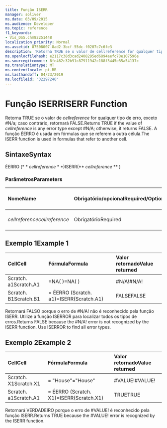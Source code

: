 ```yaml
---
title: Função ISERR
manager: soliver
ms.date: 03/09/2015
ms.audience: Developer
ms.topic: reference
f1_keywords:
- Vis_DSS.chm82251448
localization_priority: Normal
ms.assetid: 87508007-8ad2-3bcf-55dc-f0207c7c6fe3
description: 'Retorna TRUE se o valor de cellreference for qualquer tipo de erro, exceto #N/A; caso contrário, retornará FALSE. A função ÉERRO é usada em fórmulas que se referem a outra célula.'
ms.openlocfilehash: e2117c38d3cad2408295ed6894aefc78e107596e
ms.sourcegitcommit: 8fe462c32b91c87911942c188f3445e85a54137c
ms.translationtype: MT
ms.contentlocale: pt-BR
ms.lasthandoff: 04/23/2019
ms.locfileid: "32297246"
---
```

# <a name="iserr-function"></a><span data-ttu-id="9c95e-104">Função ISERR</span><span class="sxs-lookup"><span data-stu-id="9c95e-104">ISERR Function</span></span>

<span data-ttu-id="9c95e-105">Retorna TRUE se o valor de _cellreference_ for qualquer tipo de erro, exceto #N/a; caso contrário, retornará FALSE.</span><span class="sxs-lookup"><span data-stu-id="9c95e-105">Returns TRUE if the value of  _cellreference_ is any error type except #N/A; otherwise, it returns FALSE.</span></span> <span data-ttu-id="9c95e-106">A função ÉERRO é usada em fórmulas que se referem a outra célula.</span><span class="sxs-lookup"><span data-stu-id="9c95e-106">The ISERR function is used in formulas that refer to another cell.</span></span> 
  
## <a name="syntax"></a><span data-ttu-id="9c95e-107">Sintaxe</span><span class="sxs-lookup"><span data-stu-id="9c95e-107">Syntax</span></span>

<span data-ttu-id="9c95e-108">ÉERRO (\* \* *cellreference* \* \*)</span><span class="sxs-lookup"><span data-stu-id="9c95e-108">ISERR(\*\* *cellreference* \*\* )</span></span> 
  
### <a name="parameters"></a><span data-ttu-id="9c95e-109">Parâmetros</span><span class="sxs-lookup"><span data-stu-id="9c95e-109">Parameters</span></span>

|<span data-ttu-id="9c95e-110">**Nome**</span><span class="sxs-lookup"><span data-stu-id="9c95e-110">**Name**</span></span>|<span data-ttu-id="9c95e-111">**Obrigatório/opcional**</span><span class="sxs-lookup"><span data-stu-id="9c95e-111">**Required/Optional**</span></span>|<span data-ttu-id="9c95e-112">**Tipo de dados**</span><span class="sxs-lookup"><span data-stu-id="9c95e-112">**Data Type**</span></span>|<span data-ttu-id="9c95e-113">**Descrição**</span><span class="sxs-lookup"><span data-stu-id="9c95e-113">**Description**</span></span>|
|:-----|:-----|:-----|:-----|
| <span data-ttu-id="9c95e-114">_cellreference_</span><span class="sxs-lookup"><span data-stu-id="9c95e-114">_cellreference_</span></span> <br/> |<span data-ttu-id="9c95e-115">Obrigatório</span><span class="sxs-lookup"><span data-stu-id="9c95e-115">Required</span></span>  <br/> |<span data-ttu-id="9c95e-116">**String**</span><span class="sxs-lookup"><span data-stu-id="9c95e-116">**String**</span></span> <br/> |<span data-ttu-id="9c95e-117">Referência a uma célula.</span><span class="sxs-lookup"><span data-stu-id="9c95e-117">Reference to a cell.</span></span>  <br/> |
   
## <a name="example-1"></a><span data-ttu-id="9c95e-118">Exemplo 1</span><span class="sxs-lookup"><span data-stu-id="9c95e-118">Example 1</span></span>

|<span data-ttu-id="9c95e-119">**Cell**</span><span class="sxs-lookup"><span data-stu-id="9c95e-119">**Cell**</span></span>|<span data-ttu-id="9c95e-120">**Fórmula**</span><span class="sxs-lookup"><span data-stu-id="9c95e-120">**Formula**</span></span>|<span data-ttu-id="9c95e-121">**Valor retornado**</span><span class="sxs-lookup"><span data-stu-id="9c95e-121">**Value returned**</span></span>|
|:-----|:-----|:-----|
|<span data-ttu-id="9c95e-122">Scratch. a1</span><span class="sxs-lookup"><span data-stu-id="9c95e-122">Scratch.A1</span></span>  <br/> |<span data-ttu-id="9c95e-123">=NA( )</span><span class="sxs-lookup"><span data-stu-id="9c95e-123">=NA( )</span></span>  <br/> |<span data-ttu-id="9c95e-124">#N/A!</span><span class="sxs-lookup"><span data-stu-id="9c95e-124">#N/A!</span></span>  <br/> |
|<span data-ttu-id="9c95e-125">Scratch. B1</span><span class="sxs-lookup"><span data-stu-id="9c95e-125">Scratch.B1</span></span>  <br/> |<span data-ttu-id="9c95e-126">= ÉERRO (Scratch. a1)</span><span class="sxs-lookup"><span data-stu-id="9c95e-126">=ISERR(Scratch.A1)</span></span>  <br/> |<span data-ttu-id="9c95e-127">FALSE</span><span class="sxs-lookup"><span data-stu-id="9c95e-127">FALSE</span></span>  <br/> |
   
<span data-ttu-id="9c95e-p103">Retornará FALSO porque o erro de #N/A! não é reconhecido pela função ISERR. Utilize a função ISERROR para localizar todos os tipos de erros.</span><span class="sxs-lookup"><span data-stu-id="9c95e-p103">Returns FALSE because the #N/A! error is not recognized by the ISERR function. Use ISERROR to find all error types.</span></span>
  
## <a name="example-2"></a><span data-ttu-id="9c95e-131">Exemplo 2</span><span class="sxs-lookup"><span data-stu-id="9c95e-131">Example 2</span></span>

|<span data-ttu-id="9c95e-132">**Cell**</span><span class="sxs-lookup"><span data-stu-id="9c95e-132">**Cell**</span></span>|<span data-ttu-id="9c95e-133">**Fórmula**</span><span class="sxs-lookup"><span data-stu-id="9c95e-133">**Formula**</span></span>|<span data-ttu-id="9c95e-134">**Valor retornado**</span><span class="sxs-lookup"><span data-stu-id="9c95e-134">**Value returned**</span></span>|
|:-----|:-----|:-----|
|<span data-ttu-id="9c95e-135">Scratch. X1</span><span class="sxs-lookup"><span data-stu-id="9c95e-135">Scratch.X1</span></span>  <br/> |<span data-ttu-id="9c95e-136">= "House"</span><span class="sxs-lookup"><span data-stu-id="9c95e-136">="House"</span></span>  <br/> |<span data-ttu-id="9c95e-137">#VALUE!</span><span class="sxs-lookup"><span data-stu-id="9c95e-137">#VALUE!</span></span>  <br/> |
|<span data-ttu-id="9c95e-138">Scratch. a1</span><span class="sxs-lookup"><span data-stu-id="9c95e-138">Scratch.A1</span></span>  <br/> |<span data-ttu-id="9c95e-139">= ÉERRO (Scratch. X1)</span><span class="sxs-lookup"><span data-stu-id="9c95e-139">=ISERR(Scratch.X1)</span></span>  <br/> |<span data-ttu-id="9c95e-140">TRUE</span><span class="sxs-lookup"><span data-stu-id="9c95e-140">TRUE</span></span>  <br/> |
   
<span data-ttu-id="9c95e-p104">Retornará VERDADEIRO porque o erro de #VALUE! é reconhecido pela função ISERR.</span><span class="sxs-lookup"><span data-stu-id="9c95e-p104">Returns TRUE because the #VALUE! error is recognized by the ISERR function.</span></span>
  

